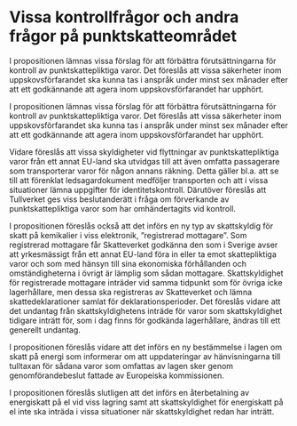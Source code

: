 # Vissa kontrollfrågor och andra frågor på punktskatteområdet

I propositionen lämnas vissa förslag för att förbättra förutsättningarna för
kontroll av punktskattepliktiga varor. Det föreslås att vissa säkerheter
inom uppskovsförfarandet ska kunna tas i anspråk under minst sex
månader efter att ett godkännande att agera inom uppskovsförfarandet har
upphört.

I propositionen lämnas vissa förslag för att förbättra förutsättningarna för
kontroll av punktskattepliktiga varor. Det föreslås att vissa säkerheter
inom uppskovsförfarandet ska kunna tas i anspråk under minst sex
månader efter att ett godkännande att agera inom uppskovsförfarandet har
upphört.

Vidare föreslås att vissa skyldigheter vid flyttningar av
punktskattepliktiga varor från ett annat EU-land ska utvidgas till att även omfatta passagerare som transporterar varor för någon annans räkning. Detta gäller bl.a. att se till att förenklat ledsagardokument medföljer transporten och att i vissa situationer lämna uppgifter för
identitetskontroll. Därutöver föreslås att Tullverket ges viss beslutanderätt i fråga om förverkande av punktskattepliktiga varor som har omhändertagits vid kontroll.

I propositionen föreslås också att det införs en ny typ av skattskyldig för skatt på kemikalier i viss elektronik, ”registrerad mottagare”. Som
registrerad mottagare får Skatteverket godkänna den som i Sverige avser att yrkesmässigt från ett annat EU-land föra in eller ta emot skattepliktiga varor och som med hänsyn till sina ekonomiska förhållanden och omständigheterna i övrigt är lämplig som sådan mottagare. Skattskyldighet för registrerade mottagare inträder vid samma tidpunkt som för övriga icke lagerhållare, men dessa ska registreras av Skatteverket och lämna skattedeklarationer samlat för deklarationsperioder. Det föreslås vidare att det undantag från skattskyldighetens inträde för varor som skattskyldighet tidigare inträtt för, som i dag finns för godkända lagerhållare, ändras till ett generellt undantag.

I propositionen föreslås vidare att det införs en ny bestämmelse i lagen
om skatt på energi som informerar om att uppdateringar av
hänvisningarna till tulltaxan för sådana varor som omfattas av lagen sker genom genomförandebeslut fattade av Europeiska kommissionen.

I propositionen föreslås slutligen att det införs en återbetalning av
energiskatt på el vid viss lagring samt att skattskyldighet för energiskatt på el inte ska inträda i vissa situationer när skattskyldighet redan har inträtt.
